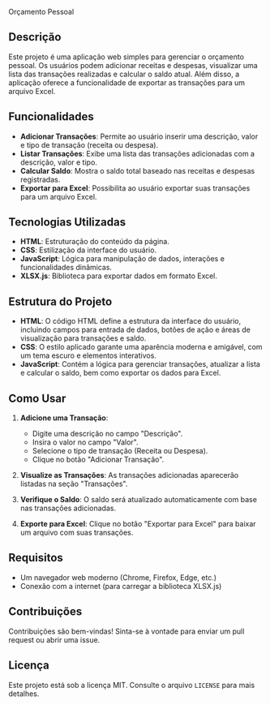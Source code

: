 Orçamento Pessoal

## Descrição

Este projeto é uma aplicação web simples para gerenciar o orçamento pessoal. Os usuários podem adicionar receitas e despesas, visualizar uma lista das transações realizadas e calcular o saldo atual. Além disso, a aplicação oferece a funcionalidade de exportar as transações para um arquivo Excel.

## Funcionalidades

- **Adicionar Transações**: Permite ao usuário inserir uma descrição, valor e tipo de transação (receita ou despesa).
- **Listar Transações**: Exibe uma lista das transações adicionadas com a descrição, valor e tipo.
- **Calcular Saldo**: Mostra o saldo total baseado nas receitas e despesas registradas.
- **Exportar para Excel**: Possibilita ao usuário exportar suas transações para um arquivo Excel.

## Tecnologias Utilizadas

- **HTML**: Estruturação do conteúdo da página.
- **CSS**: Estilização da interface do usuário.
- **JavaScript**: Lógica para manipulação de dados, interações e funcionalidades dinâmicas.
- **XLSX.js**: Biblioteca para exportar dados em formato Excel.

## Estrutura do Projeto

- **HTML**: O código HTML define a estrutura da interface do usuário, incluindo campos para entrada de dados, botões de ação e áreas de visualização para transações e saldo.
- **CSS**: O estilo aplicado garante uma aparência moderna e amigável, com um tema escuro e elementos interativos.
- **JavaScript**: Contém a lógica para gerenciar transações, atualizar a lista e calcular o saldo, bem como exportar os dados para Excel.

## Como Usar

1. **Adicione uma Transação**:
   - Digite uma descrição no campo "Descrição".
   - Insira o valor no campo "Valor".
   - Selecione o tipo de transação (Receita ou Despesa).
   - Clique no botão "Adicionar Transação".

2. **Visualize as Transações**: As transações adicionadas aparecerão listadas na seção "Transações".

3. **Verifique o Saldo**: O saldo será atualizado automaticamente com base nas transações adicionadas.

4. **Exporte para Excel**: Clique no botão "Exportar para Excel" para baixar um arquivo com suas transações.

## Requisitos

- Um navegador web moderno (Chrome, Firefox, Edge, etc.)
- Conexão com a internet (para carregar a biblioteca XLSX.js)

## Contribuições

Contribuições são bem-vindas! Sinta-se à vontade para enviar um pull request ou abrir uma issue.

## Licença

Este projeto está sob a licença MIT. Consulte o arquivo `LICENSE` para mais detalhes.
